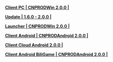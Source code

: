 **[Client PC | CNPRODWin 2.0.0 |  ](https://bhrpg-prod.oss-accelerate.aliyuncs.com/client/cn/20240126110214_QvLzGdvYfGBEq4M4/PC/StarRail_2.0.0.zip)** 
  
**[Update | 1.6.0 - 2.0.0 | ](https://bhrpg-prod.oss-accelerate.aliyuncs.com/client/hkrpg_cn/33/game_1.6.0_2.0.0_hdiff_mT4gkop1jCKyVuD0.zip)** 
  
**[Launcher | CNPRODWin 2.0.0 |  ](https://bhrpg-prod.oss-accelerate.aliyuncs.com/client/cn/20231213144542_k3N1ZYbN8FVVlnqQ/gw/StarRail_setup_20231225.exe)** 
  
**[Client Android | CNPRODAndroid 2.0.0 |  ](https://bhrpg-prod.oss-accelerate.aliyuncs.com/client/cn/20240126110214_QvLzGdvYfGBEq4M4/gw/StarRail_2.0.0.apk)** 
  
**[Client Cloud Android 2.0.0 |](https://bhrpg-prod.oss-accelerate.aliyuncs.com/client/cn/20240129224201_N2NGpar9Hk3uafg9/gw_An_C/StarRailCloud_2.0.0.apk)**

**[Client Android BiliGame | CNPRODAndroid 2.0.0 |](https://pkg.biligame.com/games/bhxqtd_2.0.0_20240130_121535_25dd9.apk)**
